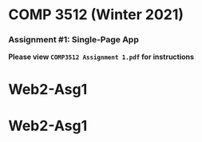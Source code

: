 # COMP 3512 (Winter 2021)
### Assignment #1: Single-Page App

**Please view `COMP3512 Assignment 1.pdf` for instructions**

  
# Web2-Asg1
# Web2-Asg1
